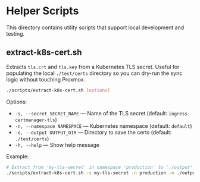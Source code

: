 # Helper Scripts

This directory contains utility scripts that support local development and testing.

## extract-k8s-cert.sh

Extracts `tls.crt` and `tls.key` from a Kubernetes TLS secret. Useful for populating the local `./test/certs` directory so you can dry-run the sync logic without touching Proxmox.

```bash
./scripts/extract-k8s-cert.sh [options]
```

Options:

- `-s, --secret SECRET_NAME` — Name of the TLS secret (default: `ingress-certmanager-tls`)
- `-n, --namespace NAMESPACE` — Kubernetes namespace (default: `default`)
- `-o, --output OUTPUT_DIR` — Directory to save the certs (default: `./test/certs`)
- `-h, --help` — Show help message

Example:

```bash
# Extract from 'my-tls-secret' in namespace 'production' to './output'
./scripts/extract-k8s-cert.sh -s my-tls-secret -n production -o ./output
```
